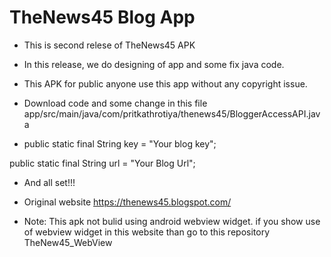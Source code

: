 # TheNews45 Blog App

- This is second relese of TheNews45 APK

- In this release, we do designing of app and some fix java code.

- This APK for public anyone use this app without any copyright issue.

- Download code and some change in this file app/src/main/java/com/pritkathrotiya/thenews45/BloggerAccessAPI.java

- public static final String key = "Your blog key";

public static final String url = "Your Blog Url";

- And all set!!!

- Original website https://thenews45.blogspot.com/

- Note: This apk not bulid using android webview widget. if you show use of webview widget in this website than go to this repository TheNew45_WebView
